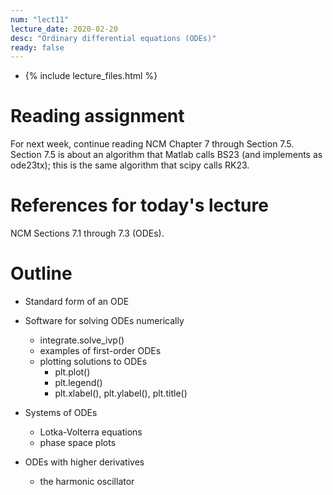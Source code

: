 ```yaml
---
num: "lect11"
lecture_date: 2020-02-20
desc: "Ordinary differential equations (ODEs)"
ready: false
---
```


* {% include lecture_files.html %}

# Reading assignment

For next week, continue reading NCM Chapter 7 through Section 7.5.
Section 7.5 is about an algorithm that 
Matlab calls BS23 (and implements as ode23tx);
this is the same algorithm that scipy calls RK23.

# References for today's lecture

NCM Sections 7.1 through 7.3 (ODEs).

# Outline

- Standard form of an ODE

- Software for solving ODEs numerically
  - integrate.solve_ivp()
  - examples of first-order ODEs
  - plotting solutions to ODEs
    - plt.plot()
    - plt.legend()
    - plt.xlabel(), plt.ylabel(), plt.title()

- Systems of ODEs
  - Lotka-Volterra equations
  - phase space plots

- ODEs with higher derivatives
  - the harmonic oscillator
